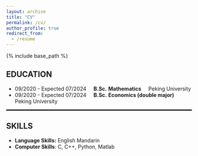 ```yaml
---
layout: archive
title: "CV"
permalink: /cv/
author_profile: true
redirect_from:
  - /resume
---
```


{% include base_path %}

## EDUCATION

- 09/2020 - Expected 07/2024  $~~~$       **B.Sc.**        **Mathematics**     $~~~$  Peking University
- 09/2020 - Expected 07/2024   $~~~$   **B.Sc.**        **Economics (double major)**   $~~~$    Peking University


<hr style=" border: 1px solid black" >


## SKILLS

- **Language Skills:** English Mandarin
- **Computer Skills**: C, C++, Python, Matlab
